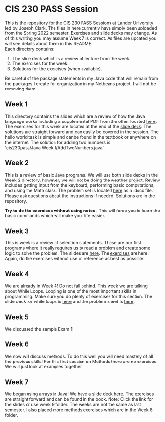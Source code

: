 # CIS 230 PASS Session
This is the repository for the CIS 230 PASS Sessions at Lander University led by Joseph Clark.
The files in here currently have simply been uploaded from the Spring 2022 semester. Exercises and slide decks may change. 
As of this writing you may assume Week 7 is correct. As files are updated you will see details about them in this README.  
Each directory contains:
1. The slide deck which is a review of lecture from the week.  
2. The exercises for the week.
3. Solutions for the exercises (when available).  

Be careful of the package statements in my Java code that will remain from the packages I create for organization in my Netbeans project. I will not be removing them.

## Week 1
This directory contains the slides which are a review of how the Java language works including a supplemental PDF from the other located [here](https://github.com/josephclark293/cis230pass/blob/master/Java%20Week%201/Week%201/JavaCharacteristics.pdf). The exercises for this week are located at the end of the [slide deck](https://github.com/josephclark293/cis230pass/blob/master/Java%20Week%201/Week%201/Introduction%20To%20Java%20Programming%20Language.pdf). The solutions are straight forward and can easily be covered in the session. The hello world task is simple and canbe found in the textbook or anywhere on the internet. The solution for adding two numbers is <nobr>'cis230pass/Java Week 1/AddTwoNumbers.java'.</nobr>

## Week 2
This is a review of basic Java programs. We will use both slide decks in the Week 2 directory, however, we will not be doing the weather project. Review includes getting input from the keyboard, performing basic computations, and using the Math class.
The problem set is located [here](https://github.com/josephclark293/cis230pass/blob/master/Java%20Week%202/Problem%20Sheet%201.docx) as a .docx file. Please ask questions about the instructions if needed. Solutions are in the repository.

<strong> Try to do the exercises without using notes </strong>. This will force you to learn the basic commands which will make your life easier.

## Week 3
This is week is a review of selection statements. These are our first programs where it really requires us to read a problem and create some logic to solve the problem. The slides are [here]( https://github.com/josephclark293/cis230pass/blob/master/Java%20Week%203/Selections.pdf). The [exercises](https://github.com/josephclark293/cis230pass/blob/master/Java%20Week%203/Selections%20Problems.pdf) are here. Again, do the exercises without use of reference as best as possible. 

## Week 4
We are already in Week 4! Do not fall behind. This week we are talking about While Loops. Looping is one of the most important skills in programming. Make sure you do plenty of exercises for this section.
The slide deck for while loops is [here](https://github.com/josephclark293/cis230pass/blob/master/Java%20Week%204/The%20While%20Loop.pdf) and the problem sheet is [here](https://github.com/josephclark293/cis230pass/blob/master/Java%20Week%204/Problem%20Sheet%204%20Loops.pdf).


## Week 5
We discussed the sample Exam 1!

## Week 6
We now will discuss methods. To do this well you will need mastery of all the previous skills! For this first session on Methods there are no exercises. We will just look at examples together.


## Week 7
We began using arrays in Java! We have a slide deck [here](). The exercises are straight forward and can be found in the book. Note: Click the link for the slides or use week 9 folder. The weeks are not the same as last semester. 
I also placed more methods exercises which are in the Week 8 folder.